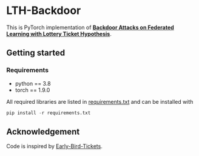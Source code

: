 # LTH-Backdoor

This is PyTorch implementation of [**Backdoor Attacks on Federated Learning with Lottery Ticket Hypothesis**](https://arxiv.org/abs/2109.10512).
## Getting started

### Requirements

- python == 3.8
- torch == 1.9.0

All required libraries are listed in [requirements.txt](https://github.com/zeyuanyin/LTH-Backdoor/blob/main/requirements.txt) and can be installed with
```python 
pip install -r requirements.txt
```

###




## Acknowledgement
Code is inspired by [Early-Bird-Tickets](https://github.com/RICE-EIC/Early-Bird-Tickets).
